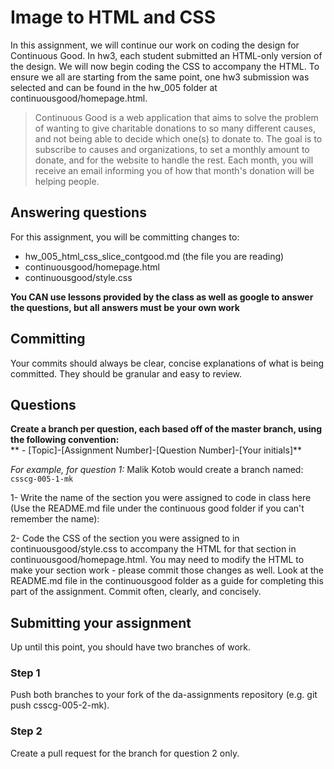 # Image to HTML and CSS
In this assignment, we will continue our work on coding the design for Continuous Good. In hw3, each student submitted an HTML-only version of the design. We will now begin coding the CSS to accompany the HTML. To ensure we all are starting from the same point, one hw3 submission was selected and can be found in the hw_005 folder at continuousgood/homepage.html.

> Continuous Good is a web application that aims to solve the problem of wanting to give charitable donations to so many different causes, and not being able to decide which one(s) to donate to. The goal is to subscribe to causes and organizations, to set a monthly amount to donate, and for the website to handle the rest. Each month, you will receive an email informing you of how that month's donation will be helping people.

## Answering questions
For this assignment, you will be committing changes to:
- hw_005_html_css_slice_contgood.md (the file you are reading)
- continuousgood/homepage.html
- continuousgood/style.css

**You CAN use lessons provided by the class as well as google to answer the questions, but all answers must be your own work**  

## Committing
Your commits should always be clear, concise explanations of what is being committed. They should be granular and easy to review.

## Questions
**Create a branch per question, each based off of the master branch, using the following convention:**  
** - [Topic]-[Assignment Number]-[Question Number]-[Your initials]**  

*For example, for question 1:*
Malik Kotob would create a branch named: ```csscg-005-1-mk```

1- Write the name of the section you were assigned to code in class here (Use the README.md file under the continuous good folder if you can't remember the name):

2- Code the CSS of the section you were assigned to in continuousgood/style.css to accompany the HTML for that section in continuousgood/homepage.html. You may need to modify the HTML to make your section work - please commit those changes as well. Look at the README.md file in the continuousgood folder as a guide for completing this part of the assignment. Commit often, clearly, and concisely.

## Submitting your assignment
Up until this point, you should have two branches of work.

### Step 1
Push both branches to your fork of the da-assignments repository (e.g. git push <remote-name> csscg-005-2-mk).

### Step 2
Create a pull request for the branch for question 2 only.
